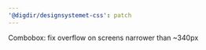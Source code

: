 ```yaml
---
'@digdir/designsystemet-css': patch
---
```


Combobox: fix overflow on screens narrower than ~340px
